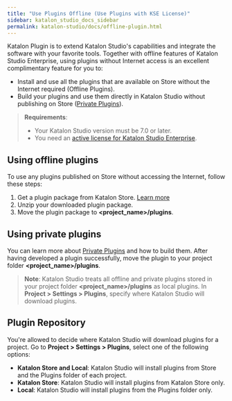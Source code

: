 ```yaml
---
title: "Use Plugins Offline (Use Plugins with KSE License)"
sidebar: katalon_studio_docs_sidebar
permalink: katalon-studio/docs/offline-plugin.html
---
```

Katalon Plugin is to extend Katalon Studio's capabilities and integrate the software with your favorite tools. Together with offline features of Katalon Studio Enterprise, using plugins without Internet access is an excellent complimentary feature for you to:

* Install and use all the plugins that are available on Store without the Internet required (Offline Plugins).
* Build your plugins and use them directly in Katalon Studio without publishing on Store ([Private Plugins](https://docs.katalon.com/katalon-studio/docs/private-plugins.html)).

> **Requirements**:
>
> * Your Katalon Studio version must be 7.0 or later.
> * You need an [active license for Katalon Studio Enterprise](https://docs.katalon.com/katalon-studio/docs/license.html#paid-license).

## Using offline plugins

To use any plugins published on Store without accessing the Internet, follow these steps:

1. Get a plugin package from Katalon Store. [Learn more](https://docs.katalon.com/katalon-store/docs/user/getting-started.html#download-plugin-packages)
4. Unzip your downloaded plugin package.
5. Move the plugin package to **<project_name>/plugins**.

## Using private plugins

You can learn more about [Private Plugins](https://docs.katalon.com/katalon-studio/docs/private-plugins.html) and how to build them. After having developed a plugin successfully, move the plugin to your project folder **<project_name>/plugins**.

> **Note**: Katalon Studio treats all offline and private plugins stored in your project folder **<project_name>/plugins** as local plugins. In **Project > Settings > Plugins**, specify where Katalon Studio will download plugins.

## Plugin Repository

You're allowed to decide where Katalon Studio will download plugins for a project. Go to **Project > Settings > Plugins**, select one of the following options:

* **Katalon Store and Local**: Katalon Studio will install plugins from Store and the Plugins folder of each project.
* **Katalon Store**: Katalon Studio will install plugins from Katalon Store only.
* **Local**: Katalon Studio will install plugins from the Plugins folder only.
